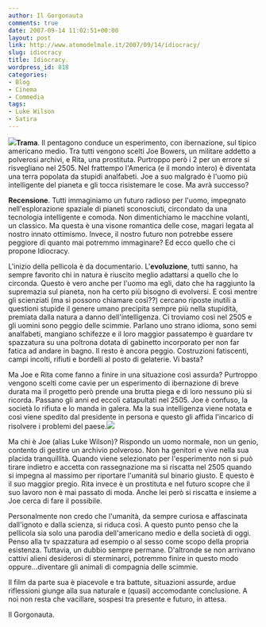 ```yaml
---
author: Il Gorgonauta
comments: true
date: 2007-09-14 11:02:51+00:00
layout: post
link: http://www.atomodelmale.it/2007/09/14/idiocracy/
slug: idiocracy
title: Idiocracy.
wordpress_id: 818
categories:
- Blog
- Cinema
- Commedia
tags:
- Luke Wilson
- Satira
---
```


![](http://www.atomodelmale.it/wp-content/uploads/2008/10/idiocracy3-234x300.jpg)**Trama**. Il pentagono conduce un esperimento, con ibernazione, sul tipico americano medio. Tra tutti vengono scelti Joe Bowers, un militare addetto a polverosi archivi, e Rita, una prostituta. Purtroppo però i 2 per un errore si risvegliano nel 2505. Nel frattempo l'America (e il mondo intero) è diventata una terra popolata da stupidi analfabeti. Joe a suo malgrado è l'uomo più intelligente del pianeta e gli tocca risistemare le cose. Ma avrà successo?

**Recensione**. Tutti immaginiamo un futuro radioso per l'uomo, impegnato nell'esplorazione spaziale di pianeti sconosciuti, circondato da una tecnologia intelligente e comoda. Non dimentichiamo le macchine volanti, un classico. Ma questa è una visone romantica delle cose, magari legata al nostro innato ottimismo. Invece, il nostro futuro non potrebbe essere peggiore di quanto mai potremmo immaginare? Ed ecco quello che ci propone Idiocracy.

<!-- more -->


L'inizio della pellicola è da documentario. L'**evoluzione**, tutti sanno, ha sempre favorito chi in natura è riuscito meglio adattarsi a quello che lo circonda. Questo è vero anche per l'uomo ma egli, dato che ha raggiunto la supremazia sul pianeta, non ha certo più bisogno di evolversi. E così mentre gli scienziati (ma si possono chiamare così??) cercano riposte inutili a questioni stupide il genere umano precipita sempre più nella stupidità, premiata dalla natura a danno dell'intelligenza. Ci troviamo così nel 2505 e gli uomini sono peggio delle scimmie. Parlano uno strano idioma, sono semi analfabeti, mangiano schifezze  e il loro maggior passatempo è guardare tv spazzatura su una poltrona dotata di gabinetto incorporato per non far fatica ad andare in bagno. Il resto è ancora peggio. Costruzioni fatiscenti, campi incolti, rifiuti e bordelli al posto di gelaterie. Vi basta?

Ma Joe e Rita come fanno a finire in una situazione così assurda? Purtroppo vengono scelti come cavie per un esperimento di ibernazione di breve durata ma il progetto però prende una brutta piega e di loro nessuno più si ricorda. Passano gli anni ed eccoli catapultati nel 2505. Joe è confuso, la società lo rifiuta e lo manda in galera. Ma la sua intelligenza viene notata e così viene spedito dal presidente in persona e questo gli affida l'incarico di risolvere i problemi del paese.![](http://www.atomodelmale.it/wp-content/uploads/2008/10/idiocracy.jpg)

Ma chi è Joe (alias Luke Wilson)? Rispondo un uomo normale, non un genio, contento di gestire un archivio polveroso. Non ha genitori e vive nella sua placida tranquillità. Quando viene selezionato per l'esperimento non si può tirare indietro e accetta con rassegnazione ma si riscatta nel 2505 quando si impegna al massimo per riportare l'umanità sul binario giusto. E questo è il suo maggior pregio. Rita invece è un prostituta  e nel futuro scopre che il suo lavoro non è mai passato di moda. Anche lei però si riscatta e insieme a Joe cerca di fare il possibile.

Personalmente non credo che l'umanità, da sempre curiosa e affascinata dall'ignoto e dalla scienza, si riduca così. A questo punto penso che la pellicola sia solo una parodia dell'americano medio e della società di oggi. Penso alla tv spazzatura ad esempio o al sesso come scopo della propria esistenza. Tuttavia, un dubbio sempre permane. D'altronde se non arrivano cattivi alieni desiderosi di sterminarci, potremmo finire in questo modo oppure...diventare gli animali di compagnia delle scimmie.

Il film da parte sua è piacevole e tra battute, situazioni assurde, ardue riflessioni giunge alla sua naturale e (quasi) accomodante conclusione. A noi non resta che vacillare, sospesi tra presente e futuro, in attesa.

Il Gorgonauta.
